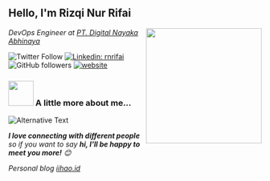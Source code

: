 <h2>Hello, I'm Rizqi Nur Rifai</h2>
<img align='right' src="https://media.giphy.com/media/M9gbBd9nbDrOTu1Mqx/giphy.gif" width="230">
<p><em>DevOps Engineer at <a href="http://digitalnayaka.com">PT. Digital Nayaka Abhinaya</a>
</em><img src="https://media.giphy.com/media/WUlplcMpOCEmTGBtBW/giphy.gif" width="10"> </p>

![Twitter Follow](https://img.shields.io/twitter/follow/rifairizqi3?label=Follow)
[![Linkedin: rnrifai](https://img.shields.io/badge/-Rizqi%20Nur%20Rifai-blue?style=flat-square&logo=Linkedin&logoColor=white&link=https://www.linkedin.com/in/rnrifai/)](https://www.linkedin.com/in/rnrifai)
![GitHub followers](https://img.shields.io/github/followers/secondl1f3?label=Follow&style=social)
[![website](https://img.shields.io/badge/Website-46a2f1.svg?&style=flat-square&logo=Google-Chrome&logoColor=white&link=https://iihao.id/)](https://iihao.id/)

### <img src="https://media.giphy.com/media/VgCDAzcKvsR6OM0uWg/giphy.gif" width="50"> A little more about me...  

<!--START_SECTION:waka-->
<img
  src="https://github.com/rifai-rizqi3/rifai-rizqi3/blob/main/images/stat.svg"
  alt="Alternative Text"
/>
<!--END_SECTION:waka-->

<em><b>I love connecting with different people</b> so if you want to say <b>hi, I'll be happy to meet you more!</b> 😊</em>

<p><em>Personal blog <a href="http://iihao.id">iihao.id</a>
